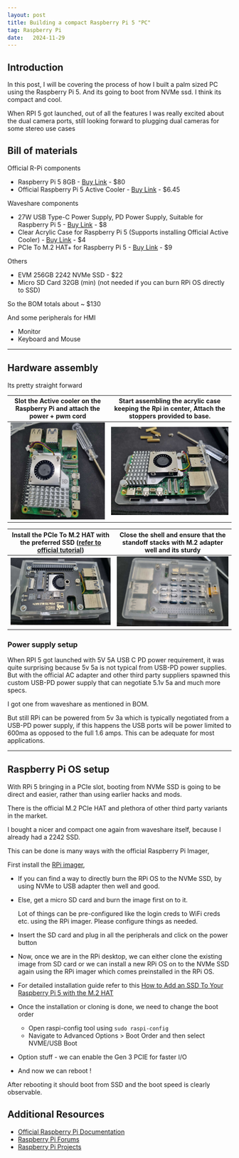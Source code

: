 ```yaml
---
layout: post
title: Building a compact Raspberry Pi 5 "PC"
tag: Raspberry Pi
date:   2024-11-29
---
```


## Introduction

In this post, I will be covering the process of how I built a palm sized PC using the Raspberry Pi 5. And its going to boot from NVMe ssd. I think its compact and cool.

<div class="okbox" markdown="1">
When RPI 5 got launched, out of all the features I was really excited about the dual camera ports, still looking forward to plugging dual cameras for some stereo use cases
</div>

## Bill of materials

Official R-Pi components 
- Raspberry Pi 5 8GB - [Buy Link](https://www.pishop.us/product/raspberry-pi-5-8gb/) - $80
- Official Raspberry Pi 5 Active Cooler - [Buy Link](https://www.pishop.us/product/raspberry-pi-active-cooler/) - $6.45

Waveshare components
- 27W USB Type-C Power Supply, PD Power Supply, Suitable for Raspberry Pi 5 - [Buy Link](https://www.waveshare.com/product/raspberry-pi/boards-kits/raspberry-pi-5/psu-27w-usb-c.htm?___SID=U) - $8
- Clear Acrylic Case for Raspberry Pi 5 (Supports installing Official Active Cooler) - [Buy Link](https://www.waveshare.com/product/raspberry-pi/boards-kits/raspberry-pi-5/pi5-case-f.htm?___SID=U) - $4
- PCIe To M.2 HAT+ for Raspberry Pi 5 - [Buy Link](https://www.waveshare.com/pcie-to-m.2-hat-plus.htm?sku=26583) - $9

Others 

- EVM 256GB 2242 NVMe SSD - $22
- Micro SD Card 32GB (min) (not needed if you can burn RPi OS directly to SSD)

So the BOM totals about ~ $130

And some peripherals for HMI
- Monitor
- Keyboard and Mouse
---

## Hardware assembly

Its pretty straight forward


| Slot the Active cooler on the Raspberry Pi and attach the power + pwm cord | Start assembling the acrylic case keeping the Rpi in center, Attach the stoppers provided to base. |
|-------------|---------------|
| <img src="/resources/RPI5PC/RpiCoolerAssembly.jpg" width="440" height="Auto"> |  <img src="/resources/RPI5PC/RpiMidAssemble.jpg" width="440" height="Auto"> |

| Install the PCIe To M.2 HAT with the preferred SSD ([refer to official tutorial](https://www.youtube.com/watch?v=yysDtXYFf-0)) | Close the shell and ensure that the standoff stacks with M.2 adapter well and its sturdy |
|-------------|---------------|
| <img src="/resources/RPI5PC/CaseM2SlotTop.jpg" width="440" height="Auto"> | <img src="/resources/RPI5PC/FinalClosed.jpg" width="440" height="Auto"> |


### Power supply setup

When RPI 5 got launched with 5V 5A USB C PD power requirement, it was quite surprising because 5v 5a is not typical from USB-PD power supplies. 
But with the official AC adapter and other third party suppliers spawned this custom USB-PD power supply that can negotiate 5.1v 5a and much more specs.

I got one from waveshare as mentioned in BOM.

But still RPi can be powered from 5v 3a which is typically negotiated from a USB-PD power supply, if this happens the USB ports will be power limited to 600ma as opposed to the full 1.6 amps. This can be adequate for most applications.

---

## Raspberry Pi OS setup

<div class="framedbox" markdown="1">
With RPi 5 bringing in a PCIe slot, booting from NVMe SSD is going to be direct and easier, rather than using earlier hacks and mods. 

There is the official M.2 PCIe HAT and plethora of other third party variants in the market. 

I bought a nicer and compact one again from waveshare itself, because I already had a 2242 SSD.
</div>

This can be done is many ways with the official Raspberry Pi Imager,

First install the [RPi imager](https://www.raspberrypi.com/software/), 

- If you can find a way to directly burn the RPi OS to the NVMe SSD, by using NVMe to USB adapter then well and good.

- Else, get a micro SD card and burn the image first on to it. 
    <div class="framedbox" markdown="1">
    Lot of things can be pre-configured like the login creds to WiFi creds etc. using the RPi imager. Please configure things as needed.
    </div>
- Insert the SD card and plug in all the peripherals and click on the power button
- Now, once we are in the RPi desktop, we can either clone the existing image from SD card or we can install a new RPi OS on to the NVMe SSD again using the RPi imager which comes preinstalled in the RPi OS.
- For detailed installation guide refer to this [How to Add an SSD To Your Raspberry Pi 5 with the M.2 HAT
](https://core-electronics.com.au/guides/how-to-add-an-ssd-to-your-raspberry-pi-5-with-the-m.2-hat/#AW0G3JX) 
- Once the installation or cloning is done, we need to change the boot order
    - Open raspi-config tool using `sudo raspi-config`
    - Navigate to Advanced Options > Boot Order and then select NVME/USB Boot
- Option stuff - we can enable the Gen 3 PCIE for faster I/O
- And now we can reboot !

After rebooting it should boot from SSD and the boot speed is clearly observable. 




## Additional Resources

- [Official Raspberry Pi Documentation](https://www.raspberrypi.org/documentation/)
- [Raspberry Pi Forums](https://www.raspberrypi.org/forums/)
- [Raspberry Pi Projects](https://projects.raspberrypi.org/en/projects)